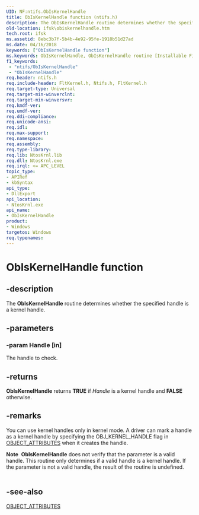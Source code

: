 ```yaml
---
UID: NF:ntifs.ObIsKernelHandle
title: ObIsKernelHandle function (ntifs.h)
description: The ObIsKernelHandle routine determines whether the specified handle is a kernel handle.
old-location: ifsk\obiskernelhandle.htm
tech.root: ifsk
ms.assetid: 8ebc3b7f-5b4b-4e92-95fe-1918b51d27ad
ms.date: 04/16/2018
keywords: ["ObIsKernelHandle function"]
ms.keywords: ObIsKernelHandle, ObIsKernelHandle routine [Installable File System Drivers], ifsk.obiskernelhandle, ntifs/ObIsKernelHandle, obref_e80e117f-6001-4c6d-980c-413e538f3bb2.xml
f1_keywords:
 - "ntifs/ObIsKernelHandle"
 - "ObIsKernelHandle"
req.header: ntifs.h
req.include-header: FltKernel.h, Ntifs.h, FltKernel.h
req.target-type: Universal
req.target-min-winverclnt: 
req.target-min-winversvr: 
req.kmdf-ver: 
req.umdf-ver: 
req.ddi-compliance: 
req.unicode-ansi: 
req.idl: 
req.max-support: 
req.namespace: 
req.assembly: 
req.type-library: 
req.lib: NtosKrnl.lib
req.dll: NtosKrnl.exe
req.irql: <= APC_LEVEL
topic_type:
- APIRef
- kbSyntax
api_type:
- DllExport
api_location:
- NtosKrnl.exe
api_name:
- ObIsKernelHandle
product:
- Windows
targetos: Windows
req.typenames: 
---
```


# ObIsKernelHandle function


## -description


The <b>ObIsKernelHandle</b> routine determines whether the specified handle is a kernel handle.


## -parameters




### -param Handle [in]

The handle to check.


## -returns



<b>ObIsKernelHandle</b> returns <b>TRUE</b> if <i>Handle</i> is a kernel handle and <b>FALSE</b> otherwise.




## -remarks



You can use kernel handles only in kernel mode.  A driver can mark a handle as a kernel handle by specifying the OBJ_KERNEL_HANDLE flag in <a href="https://docs.microsoft.com/windows/desktop/api/ntdef/ns-ntdef-_object_attributes">OBJECT_ATTRIBUTES</a> when it creates the handle.

<div class="alert"><b>Note</b>  <b>ObIsKernelHandle</b> does not verify that the parameter is a valid handle.  This routine only determines if a valid handle is a kernel handle.  If the parameter is not a valid handle, the result of the routine is undefined.</div>
<div> </div>



## -see-also




<a href="https://docs.microsoft.com/windows/desktop/api/ntdef/ns-ntdef-_object_attributes">OBJECT_ATTRIBUTES</a>
 

 

